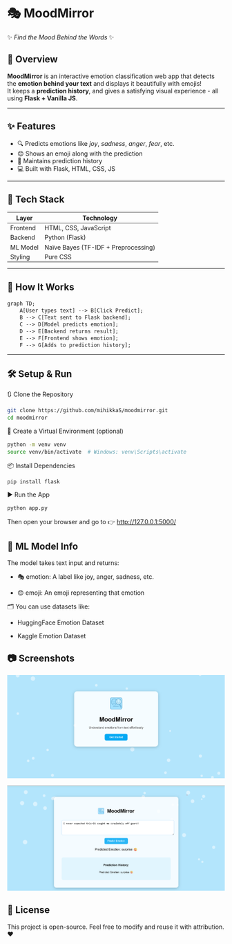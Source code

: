 
# 🎭 MoodMirror

✨ *Find the Mood Behind the Words* ✨


## 📌 Overview

**MoodMirror** is an interactive emotion classification web app that detects the **emotion behind your text** and displays it beautifully with emojis!  
It keeps a **prediction history**,  and gives a satisfying visual experience - all using **Flask + Vanilla JS**.

---

## ✨ Features
- 🔍 Predicts emotions like *joy*, *sadness*, *anger*, *fear*, etc.
- 😊 Shows an emoji along with the prediction
- 🧠 Maintains prediction history
- 💻 Built with Flask, HTML, CSS, JS

---

## 🧰 Tech Stack
| Layer       | Technology        |
|-------------|-------------------|
| Frontend    | HTML, CSS, JavaScript |
| Backend     | Python (Flask)    |
| ML Model    | Naïve Bayes (TF-IDF + Preprocessing) |
| Styling     | Pure CSS          |

---

## 🚀 How It Works

```mermaid
graph TD;
    A[User types text] --> B[Click Predict];
    B --> C[Text sent to Flask backend];
    C --> D[Model predicts emotion];
    D --> E[Backend returns result];
    E --> F[Frontend shows emotion];
    F --> G[Adds to prediction history];
```
---

## 🛠 Setup & Run
🔃 Clone the Repository
```bash
git clone https://github.com/mihikkaS/moodmirror.git
cd moodmirror
```
🐍 Create a Virtual Environment (optional)
```bash
python -m venv venv
source venv/bin/activate  # Windows: venv\Scripts\activate
```
📦 Install Dependencies
```bash
pip install flask
```

▶️ Run the App
```bash
python app.py
```
Then open your browser and go to 👉 http://127.0.0.1:5000/

## 🧠 ML Model Info
The model takes text input and returns:

- 🎭 emotion: A label like joy, anger, sadness, etc.

- 😊 emoji: An emoji representing that emotion

🗂 You can use datasets like:

- HuggingFace Emotion Dataset

- Kaggle Emotion Dataset

## 📷 Screenshots
![Landing Page](static/landing.png)

![Prediction Page](static/home.png)

## 📜 License
This project is open-source. Feel free to modify and reuse it with attribution. ❤️

